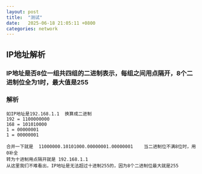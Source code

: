 ```yaml
---
layout: post
title:  "测试"
date:   2025-06-18 21:05:11 +0800
categories: network
---
```


## IP地址解析
### IP地址是否8位一组共四组的二进制表示，每组之间用点隔开，8个二进制位全为1时，最大值是255 ##
### 解析
```演示
如IP地址是192.168.1.1  换算成二进制
192 = 1100000000
168 = 101010000
1 = 00000001
1 = 00000001

合并一下就是  11000000.10101000.00000001.00000001    当二进制位不满8位时，用0补全
转为十进制用点隔开就是 192.168.1.1
从这里我们不难看出，IP地址是无法超过十进制255的，因为8个二进制位最大就是255
```	